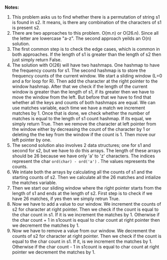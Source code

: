 **Notes:** 

1. This problem asks us to find whether there is a permutation of string s1 is found in s2. It means, is there any combination of the characters of s1 is present s2.
2. There are two approaches to this problem. O(m.n) or O(26.n). Since all the letter are lowercase "a-z". The second approach yeilds an O(n) solution.
3. The first common step is to check the edge cases, which is common in both approaches. If the length of s1 is greater than the length of s2 then just simply return False.
4. The solution with O(26) will have two hashmaps. One hashmap to have the frequency counts for s1. The second hashmap is to store the frequency counts of the current window. We start a sliding window (L=0 and a for loop for R). Then add the character at the right pointer to the window hashmap. After that we check if the length of the current window is greater than the length of s1, if its greater then we have to move the window from the left. But before that we have to find that whether all the keys and counts of both hashmaps are equal. We can use matches variable, each time we have a match we increment matches by 1. Once that is done, we check whether the number of matches is equal to the length of s1 count hashmap. If its equal, we simply return True. Then we remove the character at left pointer from the window either by decreasing the count of the character by 1 or deleting the the key from the window if the count is 1. Then move our left pointer by one.
5. The second solution also involves 2 data structures; one for s1 and second for s2, but we have to do this arrays. The length of these arrays should be 26 because we have only 'a' to 'z' characters. The indices represent the char `ord(char) - ord('a')` . The values represents the counts.
6. We intiate both the arrays by calculating all the counts of s1 and the starting counts of s2. Then we calculate all the 26 matches and intialize the matches variable.
7. Then we start our sliding window where the right pointer starts from the length of s1 and ends at the length of s2. First step is to check if we have 26 matches, if yes then we simply retrun True.
8. Now we have to add a value to our window. We increment the counts of s2 for character at right pointer. Then we check if the count is equal to the char count in s1. If it is we increment the matches by 1. Otherwise if the char count + 1 in s1count is equal to char count at right pointer then we decrement the matches by 1.
9. Now we have to remove a value from our window. We decrement the counts of s2 for character at right pointer. Then we check if the count is equal to the char count in s1. If it, is we increment the matches by 1. Otherwise if the char count - 1 in s1count is equal to char count at right pointer we decrement the matches by 1.
